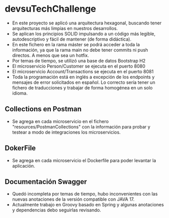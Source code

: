 # devsuTechChallenge
- En este proyecto se aplicó una arquitectura hexagonal, buscando tener arquitecturas más limpias en nuestros desarrollos.
- Se aplican los principios SOLID impulsando a un código más legible, autodescriptivo y fácil de mantener (de forma didáctica).
- En este fichero en la rama máster se podrá acceder a toda la información, ya que la rama main no debe tener commits ni push directos. A menos que sea un hotfix.
- Por temas de tiempo, se utilizó una base de datos Bootstrap H2
- El microservicio Person/Customer se ejecuta en el puerto 8080
- El microservicio Account/Transactions se ejecuta en el puerto 8081
- Toda la programación está en inglés a excepción de los endpoints y mensajes de error solicitados en español. Lo correcto sería tener un fichero de traducciones y trabajar de forma homogénea en un solo idioma.

## Collections en Postman
- Se agrega en cada microservicio en el fichero "resources/PostmanCollections" con la información para probar y testear a modo de integraciones los microservicios.

## DokerFile
- Se agrega en cada microservicio el Dockerfile para poder levantar la aplicación.

## Documentación Swagger
- Quedó incompleta por temas de tiempo, hubo inconvenientes con las nuevas anotaciones de la versión compatible con JAVA 17.
- Actualmente trabajo en Groovy basado en Spring y algunas anotaciones y dependencias debo seguirlas revisando.
